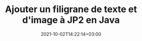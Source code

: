---
############################# Static ############################
layout: "autogen-gist"
date: 2021-10-02T14:22:14+03:00
draft: false
path: "fr/total/java/watermark/jP2/"
other_out_formats: "PDF DOC DOCX DOCM DOT DOTM DOTX RTF XLS XLSM XLSX XLT XLTM XLTX PPT PPTX PPTM PPS PPSX PPSM POT POTX POTM EML EMLX OFT MSG ODT BMP GIF JPEG JP2 PNG TIFF WEBP VSD VDX VSDM VSDX VSS VSSM VSSX VST VSTM VSTX VSX VTX JPG Word Excel Image Visio"
ad_headline: "Fichier JP2 de filigrane | Java"
ad_description: "Ajouter, rechercher, modifier et supprimer des filigranes du fichier JP2 en Java"

############################# Head ############################
head_title: "Fichier JP2 de filigrane en Java - Ajouter, modifier, rechercher, supprimer le filigrane"
head_description: "Ajouter un filigrane à un document JP2 en Java. Ajoutez, modifiez, recherchez et supprimez un filigrane de texte ou d'image à partir d'un fichier JP2, Word, Excel, PowerPoint, diagramme ou image dans Java et J2SE dans vos applications de bureau, Web ou mobiles."

############################# Header ############################
title: "Ajouter un filigrane de texte et d'image à JP2 en Java"
description: "Ajoutez un filigrane d'image ou de texte à une application de visualisation de documents JP2, basée sur les plates-formes Java et J2SE. Affichez le fichier filigrané au format HTML, Image ou PDF dans les applications sans utiliser de logiciel supplémentaire. Utilisez un ensemble intelligent de méthodes de gestion et de manipulation des filigranes pour ajouter, modifier, rechercher et supprimer tous les types de filigranes courants des documents PDF, Microsoft Word, des feuilles de calcul Excel, des présentations PowerPoint, des diagrammes, des pièces jointes aux e-mails et des formats de fichiers image. L'API de filigrane .NET permet également de visualiser le fichier filigrané au format HTML, Image ou PDF dans n'importe quelle application basée sur Java."

############################# SubMenu ############################
submenu:
    enable: false

############################# Content ############################
content:
    enable: true
    block:
    - title_left: "Comment ajouter un filigrane d'image à JP2 en Java"
      content_left: |
          [Conholdate.Total pour Java](https://products.conholdate.com/total/java/) permet aux programmeurs Java d'ajouter plus facilement des filigranes d'image à leurs applications de visualisation de documents JP2 en ajoutant quelques étapes simples.

          -   Instancier l'objet **FileInputStream** avec le document JP2 d'entrée
          -   Instanciez l'objet **Watermarker** à l'aide de l'objet de flux créé ci-dessus
          -   Utiliser le chemin de l'image du filigrane comme paramètre constructeur de la classe **ImageWatermark**
          -   Définir la taille et l'alignement du filigrane
          -   Ajoutez un filigrane au ** filigrane ** et créez un fichier de sortie
          -   Définir les options pour afficher le document au format HTML
          -   Instanciez **Viewer** avec le document de sortie
          
      title_right: "Instructions de téléchargement et d'installation des API"
      content_right: |
          L'exemple de code Java ci-dessous nécessite les espaces de noms `GroupDocs.Watermark` et `GroupDocs.Viewer` pour insérer, modifier, rechercher et supprimer des filigranes d'image des formats de fichiers pris en charge. Vous pouvez ajouter des fonctionnalités de visualisation de documents dans vos applications pour afficher le document en filigrane sous forme de fichier HTML sur différents systèmes d'exploitation tels que Windows, Linux (Ubuntu, OpenSUSE, CentOS et autres) ou macOS tout en utilisant des plates-formes telles que Microsoft Windows et Azure.
          
          Obtenez les fichiers respectifs à partir de [downloads](https://downloads.conholdate.com/total/java) ou récupérez l'ensemble du package à partir de [Maven](https://repository.conholdate.com/webapp/#/artifacts/browse /tree/General/repo/com/conholdate/conholdate-total) pour ajouter 'Conholdate.Total` directement dans votre espace de travail. Découvrez d'autres [API Java pour les documents Office](https://products.conholdate.com/total/java/) proposés par Conholdate.Total.
          
      gisthash: "9fa88c2b755cc9ff8944cd0c4005b889"
      gistfile: "insert-image-watermark-to-pdf.java"

    - title_left: "Comment ajouter un filigrane de texte à JP2 en Java"
      content_left: |
          Cet exemple de code Java montre comment ajouter un filigrane de texte à un document JP2 à l'aide de quelques lignes simples de code Java. Le filigrane sera ajouté à toutes les pages du document source.

          -   Instanciez **Watermarker** avec le document JP2 d'entrée
          -   Initialiser **TextWatermarker** avec le texte du filigrane, la taille de la police et le style
          -   Définir les propriétés du filigrane (alignement, couleur, etc.)
          -   Ajoutez un filigrane au **filigrane** et générez le document de sortie
        
      title_right: "Ajouter, rechercher, modifier et supprimer des filigranes personnalisés"
      content_right: |
          Conholdate.Total pour Java offre un ensemble unique de fonctionnalités pour ajouter des filigranes personnalisés aux images et aux formats de document pris en charge. Effectuez une opération de recherche de filigrane pour trouver tous les types possibles de filigranes déjà ajoutés au document source par un outil ou un logiciel tiers. Vous pouvez facilement modifier le texte ou l'image dans les filigranes trouvés et supprimer tout ou partie du filigrane de votre choix du document.

          Les types de filigrane pris en charge incluent XObject, Artifact, Annotation, Shape, texte, image, en-tête et pied de page.
          
      gisthash: "ecd2c1b6a7134033ed8e79ef1ec3a327"
      gistfile: "insert-text-watermark-to-pdf.java"

############################# About Formats ############################
about_formats:
    enable: false
############################# More Formats ############################
more_formats:
    enable: true
    auto: false
    other_out_formats: PDF DOC DOCX DOCM DOT DOTM DOTX RTF XLS XLSM XLSX XLT XLTM XLTX PPT PPTX PPTM PPS PPSX PPSM POT POTX POTM EML EMLX OFT MSG ODT BMP GIF JPEG JP2 PNG TIFF WEBP VSD VDX VSDM VSDX VSS VSSM VSSX VST VSTM VSTX VSX VTX JPG Word Excel Image Visio
############################# Back to top ###############################
back_to_top:
  enable: true
---